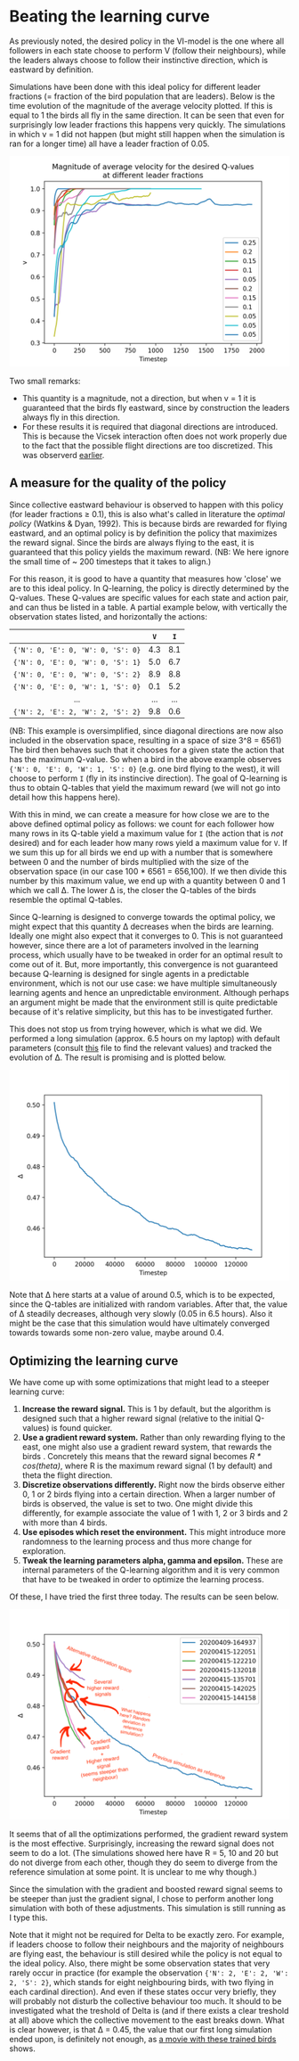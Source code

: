 # Beating the learning curve

As previously noted, the desired policy in the VI-model is the one where all followers in each state choose to perform V (follow their neighbours), while the leaders always choose to follow their instinctive direction, which is eastward by definition.

Simulations have been done with this ideal policy for different leader fractions (= fraction of the bird population that are leaders). Below is the time evolution of the magnitude of the average velocity plotted. If this is equal to 1 the birds all fly in the same direction. It can be seen that even for surprisingly low leader fractions this happens very quickly. The simulations in which v = 1 did not happen (but might still happen when the simulation is ran for a longer time) all have a leader fraction of 0.05.

![Ideal policies](../20200406/mag_desired.png)

Two small remarks:
* This quantity is a magnitude, not a direction, but when v = 1 it is guaranteed that the birds fly eastward, since by construction the leaders always fly in this direction.
* For these results it is required that diagonal directions are introduced. This is because the Vicsek interaction often does not work properly due to the fact that the possible flight directions are too discretized. This was observerd [earlier](../20200323/observations.md#problem-in-the-ideal-policies).

## A measure for the quality of the policy

Since collective eastward behaviour is observed to happen with this policy (for leader fractions ≥ 0.1), this is also what's called in literature the _optimal policy_ (Watkins & Dyan, 1992). This is because birds are rewarded for flying eastward, and an optimal policy is by definition the policy that maximizes the reward signal. Since the birds are always flying to the east, it is guaranteed that this policy yields the maximum reward. (NB: We here ignore the small time of ~ 200 timesteps that it takes to align.)

For this reason, it is good to have a quantity that measures how 'close' we are to this ideal policy. In Q-learning, the policy is directly determined by the Q-values. These Q-values are specific values for each state and action pair, and can thus be listed in a table. A partial example below, with vertically the observation states listed, and horizontally the actions:

|                                  | `V` | `I` |
|:--------------------------------:|:---:|:---:|
|`{'N': 0, 'E': 0, 'W': 0, 'S': 0}`| 4.3 | 8.1 |
|`{'N': 0, 'E': 0, 'W': 0, 'S': 1}`| 5.0 | 6.7 |
|`{'N': 0, 'E': 0, 'W': 0, 'S': 2}`| 8.9 | 8.8 |
|`{'N': 0, 'E': 0, 'W': 1, 'S': 0}`| 0.1 | 5.2 |
|                ...               | ... | ... |
|`{'N': 2, 'E': 2, 'W': 2, 'S': 2}`| 9.8 | 0.6 |

(NB: This example is oversimplified, since diagonal directions are now also included in the observation space, resulting in a space of size 3^8 = 6561) The bird then behaves such that it chooses for a given state the action that has the maximum Q-value. So when a bird in the above example observes `{'N': 0, 'E': 0, 'W': 1, 'S': 0}` (e.g. one bird flying to the west), it will choose to perform `I` (fly in its instincive direction). The goal of Q-learning is thus to obtain Q-tables that yield the maximum reward (we will not go into detail how this happens here).

With this in mind, we can create a measure for how close we are to the above defined optimal policy as follows: we count for each follower how many rows in its Q-table yield a maximum value for `I` (the action that is _not_ desired) and for each leader how many rows yield a maximum value for `V`. If we sum this up for all birds we end up with a number that is somewhere between 0 and the number of birds multiplied with the size of the observation space (in our case 100 * 6561 = 656,100). If we then divide this number by this maximum value, we end up with a quantity between 0 and 1 which we call Δ. The lower Δ is, the closer the Q-tables of the birds resemble the optimal Q-tables.

Since Q-learning is designed to converge towards the optimal policy, we might expect that this quantity Δ decreases when the birds are learning. Ideally one might also expect that it converges to 0. This is not guaranteed however, since there are a lot of parameters involved in the learning process, which usually have to be tweaked in order for an optimal result to come out of it. But, more importantly, this convergence is not guaranteed because Q-learning is designed for single agents in a predictable environment, which is not our use case: we have multiple simultaneously learning agents and hence an unpredictable environment. Although perhaps an argument might be made that the environment still is quite predictable because of it's relative simplicity, but this has to be investigated further.

This does not stop us from trying however, which is what we did. We performed a long simulation (approx. 6.5 hours on my laptop) with default parameters (consult [this](../20200409/parameters.json) file to find the relevant values) and tracked the evolution of Δ. The result is promising and is plotted below.

![First long simulation measuring Delta](../20200409/delta_2.png)

Note that Δ here starts at a value of around 0.5, which is to be expected, since the Q-tables are initialized with random variables. After that, the value of Δ steadily decreases, although very slowly (0.05 in 6.5 hours). Also it might be the case that this simulation would have ultimately converged towards towards some non-zero value, maybe around 0.4.

## Optimizing the learning curve

We have come up with some optimizations that might lead to a steeper learning curve:
1. **Increase the reward signal.** This is 1 by default, but the algorithm is designed such that a higher reward signal (relative to the initial Q-values) is found quicker.
2. **Use a gradient reward system.** Rather than only rewarding flying to the east, one might also use a gradient reward system, that rewards the birds . Concretely this means that the reward signal becomes _R *  cos(theta)_, where R is the maximum reward signal (1 by default) and theta the flight direction.
3. **Discretize observations differently.** Right now the birds observe either 0, 1 or 2 birds flying into a certain direction. When a larger number of birds is observed, the value is set to two. One might divide this differently, for example associate the value of 1 with 1, 2 or 3 birds and 2 with more than 4 birds.
4. **Use episodes which reset the environment.** This might introduce more randomness to the learning process and thus more change for exploration.
5. **Tweak the learning parameters alpha, gamma and epsilon.** These are internal parameters of the Q-learning algorithm and it is very common that have to be tweaked in order to optimize the learning process.

Of these, I have tried the first three today. The results can be seen below.

![Learning curve optimizations](Delta_optimizations.png)

It seems that of all the optimizations performed, the gradient reward system is the most effective. Surprisingly, increasing the reward signal does not seem to do a lot. (The simulations showed here have R = 5, 10 and 20 but do not diverge from each other, though they do seem to diverge from the reference simulation at some point. It is unclear to me why though.)

Since the simulation with the gradient and boosted reward signal seems to be steeper than just the gradient signal, I chose to perform another long simulation with both of these adjustments. This simulation is still running as I type this.

Note that it might not be required for Delta to be exactly zero. For example, if leaders choose to follow their neighbours and the majority of neighbours are flying east, the behaviour is still desired while the policy is not equal to the ideal policy. Also, there might be some observation states that very rarely occur in practice (for example the observation `{'N': 2, 'E': 2, 'W': 2, 'S': 2}`, which stands for eight neighbouring birds, with two flying in each cardinal direction). And even if these states occur very briefly, they will probably not disturb the collective behaviour too much. It should to be investigated what the treshold of Delta is (and if there exists a clear treshold at all) above which the collective movement to the east breaks down. What is clear however, is that Δ = 0.45, the value that our first long simulation ended upon, is definitely not enough, as [a movie with these trained birds](../../movies/20200410-113110.mp4) shows.
